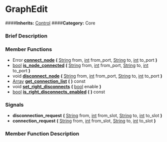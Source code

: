 #  GraphEdit  
####**Inherits:** [Control](class_control)
####**Category:** Core

###  Brief Description  


###  Member Functions 
  * Error  **[connect&#95;node](#connect_node)**  **(** [String](class_string) from, [int](class_int) from_port, [String](class_string) to, [int](class_int) to_port  **)**
  * [bool](class_bool)  **[is&#95;node&#95;connected](#is_node_connected)**  **(** [String](class_string) from, [int](class_int) from_port, [String](class_string) to, [int](class_int) to_port  **)**
  * void  **[disconnect&#95;node](#disconnect_node)**  **(** [String](class_string) from, [int](class_int) from_port, [String](class_string) to, [int](class_int) to_port  **)**
  * [Array](class_array)  **[get&#95;connection&#95;list](#get_connection_list)**  **(** **)** const
  * void  **[set&#95;right&#95;disconnects](#set_right_disconnects)**  **(** [bool](class_bool) enable  **)**
  * [bool](class_bool)  **[is&#95;right&#95;disconnects&#95;enabled](#is_right_disconnects_enabled)**  **(** **)** const

###  Signals  
  *  **disconnection&#95;request**  **(** [String](class_string) from, [int](class_int) from_slot, [String](class_string) to, [int](class_int) to_slot  **)**
  *  **connection&#95;request**  **(** [String](class_string) from, [int](class_int) from_slot, [String](class_string) to, [int](class_int) to_slot  **)**

###  Member Function Description  
